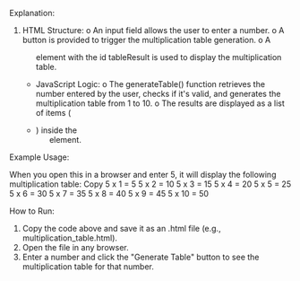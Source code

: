 Explanation:

1. HTML Structure:
o An input field allows the user to enter a number.
o A button is provided to trigger the multiplication table generation.
o A <ul> element with the id tableResult is used to display the multiplication table.

2. JavaScript Logic:
o The generateTable() function retrieves the number entered by the user, checks if it's valid, and generates the multiplication table from 1 to 10.
o The results are displayed as a list of items (<li>) inside the <ul> element.

Example Usage:

When you open this in a browser and enter 5, it will display the following multiplication table:
Copy
5 x 1 = 5
5 x 2 = 10
5 x 3 = 15
5 x 4 = 20
5 x 5 = 25
5 x 6 = 30
5 x 7 = 35
5 x 8 = 40
5 x 9 = 45
5 x 10 = 50

How to Run:

1. Copy the code above and save it as an .html file (e.g., multiplication_table.html).
2. Open the file in any browser.
3. Enter a number and click the "Generate Table" button to see the multiplication table for that number.